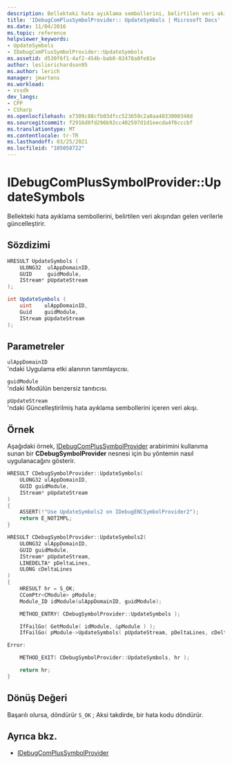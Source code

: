 ```yaml
---
description: Bellekteki hata ayıklama sembollerini, belirtilen veri akışından gelen verilerle güncelleştirir.
title: 'IDebugComPlusSymbolProvider:: UpdateSymbols | Microsoft Docs'
ms.date: 11/04/2016
ms.topic: reference
helpviewer_keywords:
- UpdateSymbols
- IDebugComPlusSymbolProvider::UpdateSymbols
ms.assetid: d530f6f1-4af2-454b-bab0-02478a8fe81e
author: leslierichardson95
ms.author: lerich
manager: jmartens
ms.workload:
- vssdk
dev_langs:
- CPP
- CSharp
ms.openlocfilehash: e7309c88cfb03dfcc523659c2a0aa4033000340d
ms.sourcegitcommit: f2916d8fd296b92cc402597d1d1eecda4f6cccbf
ms.translationtype: MT
ms.contentlocale: tr-TR
ms.lasthandoff: 03/25/2021
ms.locfileid: "105058722"
---
```

# <a name="idebugcomplussymbolproviderupdatesymbols"></a>IDebugComPlusSymbolProvider::UpdateSymbols
Bellekteki hata ayıklama sembollerini, belirtilen veri akışından gelen verilerle güncelleştirir.

## <a name="syntax"></a>Sözdizimi

```cpp
HRESULT UpdateSymbols (
    ULONG32  ulAppDomainID,
    GUID     guidModule,
    IStream* pUpdateStream
);
```

```csharp
int UpdateSymbols (
    uint    ulAppDomainID,
    Guid    guidModule,
    IStream pUpdateStream
);
```

## <a name="parameters"></a>Parametreler
`ulAppDomainID`\
'ndaki Uygulama etki alanının tanımlayıcısı.

`guidModule`\
'ndaki Modülün benzersiz tanıtıcısı.

`pUpdateStream`\
'ndaki Güncelleştirilmiş hata ayıklama sembollerini içeren veri akışı.

## <a name="example"></a>Örnek
Aşağıdaki örnek, [IDebugComPlusSymbolProvider](../../../extensibility/debugger/reference/idebugcomplussymbolprovider.md) arabirimini kullanıma sunan bir **CDebugSymbolProvider** nesnesi için bu yöntemin nasıl uygulanacağını gösterir.

```cpp
HRESULT CDebugSymbolProvider::UpdateSymbols(
    ULONG32 ulAppDomainID,
    GUID guidModule,
    IStream* pUpdateStream
)
{
    ASSERT(!"Use UpdateSymbols2 on IDebugENCSymbolProvider2");
    return E_NOTIMPL;
}

HRESULT CDebugSymbolProvider::UpdateSymbols2(
    ULONG32 ulAppDomainID,
    GUID guidModule,
    IStream* pUpdateStream,
    LINEDELTA* pDeltaLines,
    ULONG cDeltaLines
)
{
    HRESULT hr = S_OK;
    CComPtr<CModule> pModule;
    Module_ID idModule(ulAppDomainID, guidModule);

    METHOD_ENTRY( CDebugSymbolProvider::UpdateSymbols );

    IfFailGo( GetModule( idModule, &pModule ) );
    IfFailGo( pModule->UpdateSymbols( pUpdateStream, pDeltaLines, cDeltaLines ) );

Error:

    METHOD_EXIT( CDebugSymbolProvider::UpdateSymbols, hr );

    return hr;
}
```

## <a name="return-value"></a>Dönüş Değeri
Başarılı olursa, döndürür `S_OK` ; Aksi takdirde, bir hata kodu döndürür.

## <a name="see-also"></a>Ayrıca bkz.
- [IDebugComPlusSymbolProvider](../../../extensibility/debugger/reference/idebugcomplussymbolprovider.md)
